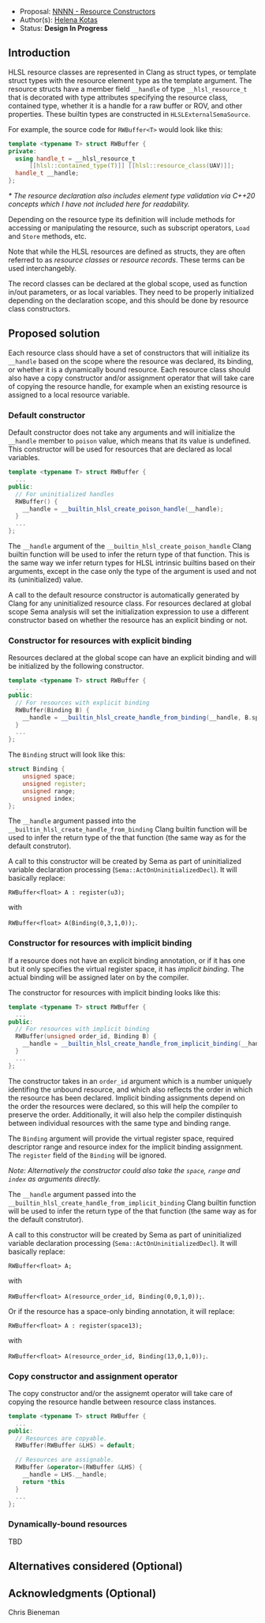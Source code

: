 * Proposal: [NNNN - Resource Constructors](NNNN-resource-constructors.md)
* Author(s): [Helena Kotas](https://github.com/hekota)
* Status: **Design In Progress**

## Introduction

HLSL resource classes are represented in Clang as struct types, or template
struct types with the resource element type as the template argument. The
resource structs have a member field `__handle` of type `__hlsl_resource_t` that
is decorated with type attributes specifying the resource class, contained type,
whether it is a handle for a raw buffer or ROV, and other properties. These
builtin types are constructed in `HLSLExternalSemaSource`.

For example, the source code for `RWBuffer<T>` would look like this:

```c++
template <typename T> struct RWBuffer {
private:
  using handle_t = __hlsl_resource_t
      [[hlsl::contained_type(T)]] [[hlsl::resource_class(UAV)]];
  handle_t __handle;
};
```
_* The resource declaration also includes element type validation via C++20
concepts which I have not included here for readability._

Depending on the resource type its definition will include methods for accessing
or manipulating the resource, such as subscript operators, `Load` and `Store`
methods, etc.

Note that while the HLSL resources are defined as structs, they are often
referred to as _resource classes_ or _resource records_. These terms can be used
interchangebly.

The record classes can be declared at the global scope, used as function in/out
parameters, or as local variables. They need to be properly initialized
depending on the declaration scope, and this should be done by resource class
constructors.

## Proposed solution

Each resource class should have a set of constructors that will initialize its
`__handle` based on the scope where the resource was declared, its binding, or
whether it is a dynamically bound resource. Each resource class should also have
a copy constructor and/or assignment operator that will take care of copying the
resource handle, for example when an existing resource is assigned to a local
resource variable.

### Default constructor

Default constructor does not take any arguments and will initialize the
`__handle` member to `poison` value, which means that its value is undefined.
This constructor will be used for resources that are declared as local
variables.

```c++
template <typename T> struct RWBuffer {
  ...
public:
  // For uninitialized handles
  RWBuffer() { 
    __handle = __builtin_hlsl_create_poison_handle(__handle);
  }
  ...
};
```

The `__handle` argument of the `__builtin_hlsl_create_poison_handle` Clang
builtin function will be used to infer the return type of that function. This is
the same way we infer return types for HLSL intrinsic builtins based on their
arguments, except in the case only the type of the argument is used and not its
(uninitialized) value.

A call to the default resource constructor is automatically generated by Clang
for any uninitialized resource class. For resources declared at global scope
Sema analysis will set the initialization expression to use a different
constructor based on whether the resource has an explicit binding or not.

### Constructor for resources with explicit binding

Resources declared at the global scope can have an explicit binding and will be
initialized by the following constructor.

```c++
template <typename T> struct RWBuffer {
  ...
public:
  // For resources with explicit binding
  RWBuffer(Binding B) { 
    __handle = __builtin_hlsl_create_handle_from_binding(__handle, B.space, B.register, B.range, B.index);
  }
  ...
};
```

The `Binding` struct will look like this:

```c++
struct Binding {
    unsigned space;
    unsigned register;
    unsigned range;
    unsigned index;
};
```

The `__handle` argument passed into the
`__builtin_hlsl_create_handle_from_binding` Clang builtin function will be used
to infer the return type of the that function (the same way as for the default
construtor).

A call to this constructor will be created by Sema as part of uninitialized
variable declaration processing (`Sema::ActOnUninitializedDecl`). It will
basically replace:

`RWBuffer<float> A : register(u3);`

with

`RWBuffer<float> A(Binding(0,3,1,0));`.

### Constructor for resources with implicit binding

If a resource does not have an explicit binding annotation, or if it has one but
it only specifies the virtual register space, it has _implicit binding_. The
actual binding will be assigned later on by the compiler.

The constructor for resources with implicit binding looks like this:

```c++
template <typename T> struct RWBuffer {
  ...
public:
  // For resources with implicit binding
  RWBuffer(unsigned order_id, Binding B) { 
    __handle = __builtin_hlsl_create_handle_from_implicit_binding(__handle, order_id, B.space, B.range, B.index);
  }
  ...
};
```

The constructor takes in an `order_id` argument which is a number uniquely
identifing the unbound resource, and which also reflects the order in which the
resource has been declared. Implicit binding assignments depend on the order the
resources were declared, so this will help the compiler to preserve the order.
Additionally, it will also help the compiler distinquish between individual
resources with the same type and binding range.

The `Binding` argument will provide the virtual register space, required
descriptor range and resource index for the implicit binding assignment. The
`register` field of the `Binding` will be ignored.

_Note: Alternatively the constructor could also take the `space`, `range` and
`index` as arguments directly._

The `__handle` argument passed into the
`__builtin_hlsl_create_handle_from_implicit_binding` Clang builtin function will
be used to infer the return type of the that function (the same way as for the
default construtor).

A call to this constructor will be created by Sema as part of uninitialized
variable declaration processing (`Sema::ActOnUninitializedDecl`). It will
basically replace:

`RWBuffer<float> A;`

with

`RWBuffer<float> A(resource_order_id, Binding(0,0,1,0));`.

Or if the resource has a space-only binding annotation, it will replace:

`RWBuffer<float> A : register(space13);`

with

`RWBuffer<float> A(resource_order_id, Binding(13,0,1,0));`.

### Copy constructor and assignment operator

The copy constructor and/or the assignemt operator will take care of copying the
resource handle between resource class instances.

```c++
template <typename T> struct RWBuffer {
  ...
public:
  // Resources are copyable.
  RWBuffer(RWBuffer &LHS) = default;

  // Resources are assignable.
  RWBuffer &operator=(RWBuffer &LHS) {
    __handle = LHS.__handle;
    return *this
  }
  ...
};
```

### Dynamically-bound resources

TBD

## Alternatives considered (Optional)

## Acknowledgments (Optional)

Chris Bieneman

<!-- {% endraw %} -->
